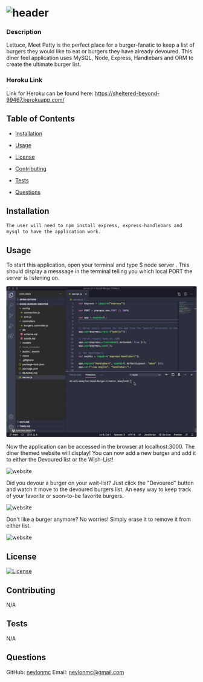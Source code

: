 
#  <img src="./public/assets/images/header.gif" alt="header">
### Description
  Lettuce, Meet Patty is the perfect place for a burger-fanatic to keep a list of burgers they would like to eat or burgers they have already devoured. This diner feel application uses MySQL, Node, Express, Handlebars and ORM to create the ultimate burger list.

### Heroku Link
  Link for Heroku can be found here: https://sheltered-beyond-99467.herokuapp.com/

## Table of Contents
  
* [Installation](#installation)
  
* [Usage](#usage)
  
* [License](#license)
  
* [Contributing](#contributing)
  
* [Tests](#tests)
  
* [Questions](#questions)

## Installation
  ```
  The user will need to npm install express, express-handlebars and mysql to have the application work.
  ```
  
## Usage
To start this application, open your terminal and type $ node server . This should display a messsage in the terminal telling you which local PORT the server is listening on. 

  <img src="./public/assets/images/start.gif" alt="gif of deployed app">

Now the application can be accessed in the browser at localhost:3000. The diner themed website will display! You can now add a new burger and add it to either the Devoured list or the Wish-List! 

 <img src="./public/assets/images/step1.gif" alt="website">

 Did you devour a burger on your wait-list? Just click the "Devoured" button and watch it move to the devoured burgers list. An easy way to keep track of your favorite or soon-to-be favorite burgers.

  <img src="./public/assets/images/step2.gif" alt="website">

  Don't like a burger anymore? No worries! Simply erase it to remove it from either list. 

 <img src="./public/assets/images/start3.gif" alt="website">


## License
  [![License](https://img.shields.io/badge/License-MIT%202.0-blue.svg)](https://opensource.org/licenses/MIT)
  
## Contributing
  N/A
  
## Tests
  N/A
  
## Questions
  GitHub: [neylonmc]("https://github.com/neylonmc")
  Email: [neylonmc@gmail.com]("mailto:neylonmc@gmail.com") 
